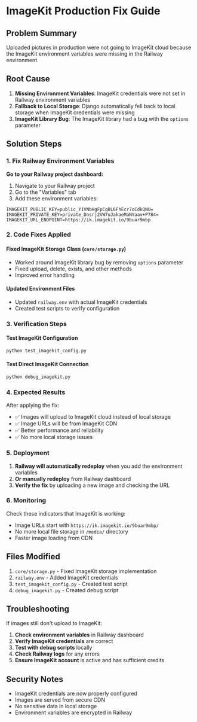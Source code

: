 # ImageKit Production Fix Guide

## Problem Summary
Uploaded pictures in production were not going to ImageKit cloud because the ImageKit environment variables were missing in the Railway environment.

## Root Cause
1. **Missing Environment Variables**: ImageKit credentials were not set in Railway environment variables
2. **Fallback to Local Storage**: Django automatically fell back to local storage when ImageKit credentials were missing
3. **ImageKit Library Bug**: The ImageKit library had a bug with the `options` parameter

## Solution Steps

### 1. Fix Railway Environment Variables

**Go to your Railway project dashboard:**
1. Navigate to your Railway project
2. Go to the "Variables" tab
3. Add these environment variables:

```
IMAGEKIT_PUBLIC_KEY=public_Y1VNbHgFpCqBL6FhEcr7oCdkQNU=
IMAGEKIT_PRIVATE_KEY=private_Dnsrj2VW7uJakaeMaNYaav+P784=
IMAGEKIT_URL_ENDPOINT=https://ik.imagekit.io/9buar9mbp
```

### 2. Code Fixes Applied

#### Fixed ImageKit Storage Class (`core/storage.py`)
- Worked around ImageKit library bug by removing `options` parameter
- Fixed upload, delete, exists, and other methods
- Improved error handling

#### Updated Environment Files
- Updated `railway.env` with actual ImageKit credentials
- Created test scripts to verify configuration

### 3. Verification Steps

#### Test ImageKit Configuration
```bash
python test_imagekit_config.py
```

#### Test Direct ImageKit Connection
```bash
python debug_imagekit.py
```

### 4. Expected Results

After applying the fix:
- ✅ Images will upload to ImageKit cloud instead of local storage
- ✅ Image URLs will be from ImageKit CDN
- ✅ Better performance and reliability
- ✅ No more local storage issues

### 5. Deployment

1. **Railway will automatically redeploy** when you add the environment variables
2. **Or manually redeploy** from Railway dashboard
3. **Verify the fix** by uploading a new image and checking the URL

### 6. Monitoring

Check these indicators that ImageKit is working:
- Image URLs start with `https://ik.imagekit.io/9buar9mbp/`
- No more local file storage in `/media/` directory
- Faster image loading from CDN

## Files Modified

1. `core/storage.py` - Fixed ImageKit storage implementation
2. `railway.env` - Added ImageKit credentials
3. `test_imagekit_config.py` - Created test script
4. `debug_imagekit.py` - Created debug script

## Troubleshooting

If images still don't upload to ImageKit:

1. **Check environment variables** in Railway dashboard
2. **Verify ImageKit credentials** are correct
3. **Test with debug scripts** locally
4. **Check Railway logs** for any errors
5. **Ensure ImageKit account** is active and has sufficient credits

## Security Notes

- ImageKit credentials are now properly configured
- Images are served from secure CDN
- No sensitive data in local storage
- Environment variables are encrypted in Railway 